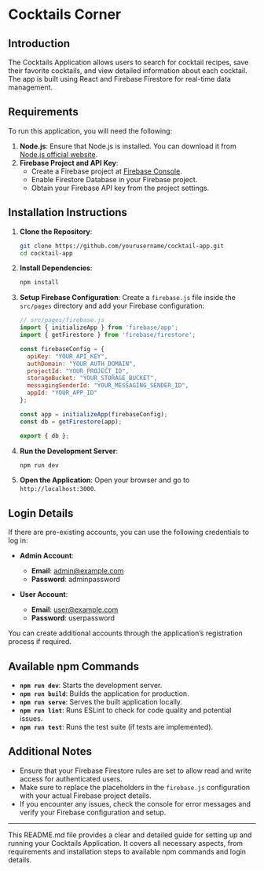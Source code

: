

# Cocktails Corner

## Introduction
The Cocktails Application allows users to search for cocktail recipes, save their favorite cocktails, and view detailed information about each cocktail. The app is built using React and Firebase Firestore for real-time data management.



## Requirements
To run this application, you will need the following:

1. **Node.js**: Ensure that Node.js is installed. You can download it from [Node.js official website](https://nodejs.org/).
2. **Firebase Project and API Key**:
   - Create a Firebase project at [Firebase Console](https://console.firebase.google.com/).
   - Enable Firestore Database in your Firebase project.
   - Obtain your Firebase API key from the project settings.

## Installation Instructions

1. **Clone the Repository**:
   ```bash
   git clone https://github.com/yourusername/cocktail-app.git
   cd cocktail-app
   ```

2. **Install Dependencies**:
   ```bash
   npm install
   ```

3. **Setup Firebase Configuration**:
   Create a `firebase.js` file inside the `src/pages` directory and add your Firebase configuration:
   ```javascript
   // src/pages/firebase.js
   import { initializeApp } from 'firebase/app';
   import { getFirestore } from 'firebase/firestore';

   const firebaseConfig = {
     apiKey: "YOUR_API_KEY",
     authDomain: "YOUR_AUTH_DOMAIN",
     projectId: "YOUR_PROJECT_ID",
     storageBucket: "YOUR_STORAGE_BUCKET",
     messagingSenderId: "YOUR_MESSAGING_SENDER_ID",
     appId: "YOUR_APP_ID"
   };

   const app = initializeApp(firebaseConfig);
   const db = getFirestore(app);

   export { db };
   ```

4. **Run the Development Server**:
   ```bash
   npm run dev
   ```

5. **Open the Application**:
   Open your browser and go to `http://localhost:3000`.

## Login Details
If there are pre-existing accounts, you can use the following credentials to log in:

- **Admin Account**:
  - **Email**: admin@example.com
  - **Password**: adminpassword

- **User Account**:
  - **Email**: user@example.com
  - **Password**: userpassword

You can create additional accounts through the application’s registration process if required.

## Available npm Commands

- **`npm run dev`**: Starts the development server.
- **`npm run build`**: Builds the application for production.
- **`npm run serve`**: Serves the built application locally.
- **`npm run lint`**: Runs ESLint to check for code quality and potential issues.
- **`npm run test`**: Runs the test suite (if tests are implemented).

## Additional Notes

- Ensure that your Firebase Firestore rules are set to allow read and write access for authenticated users.
- Make sure to replace the placeholders in the `firebase.js` configuration with your actual Firebase project details.
- If you encounter any issues, check the console for error messages and verify your Firebase configuration and setup.

---

This README.md file provides a clear and detailed guide for setting up and running your Cocktails Application. It covers all necessary aspects, from requirements and installation steps to available npm commands and login details.



